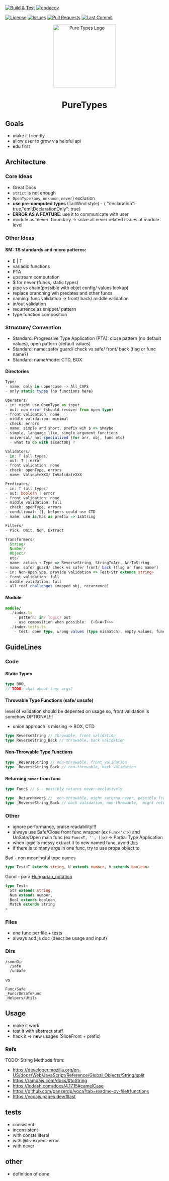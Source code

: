 <!-- Build & Test Workflow Status -->

[![Build & Test](https://github.com/HideoKun/TypeHubUtils/actions/workflows/node.js.yml/badge.svg)](https://github.com/HideoKun/TypeHubUtils/actions/workflows/node.js.yml)
[![codecov](https://codecov.io/gh/HideoKun/PureTypes/branch/main/graph/badge.svg)](https://codecov.io/gh/HideoKun/PureTypes)

<!-- Additional Badges -->

[![License](https://img.shields.io/github/license/HideoKun/TypeHubUtils)](https://github.com/HideoKun/TypeHubUtils/blob/main/LICENSE)
[![Issues](https://img.shields.io/github/issues/HideoKun/TypeHubUtils)](https://github.com/HideoKun/TypeHubUtils/issues)
[![Pull Requests](https://img.shields.io/github/issues-pr/HideoKun/TypeHubUtils)](https://github.com/HideoKun/TypeHubUtils/pulls)
[![Last Commit](https://img.shields.io/github/last-commit/HideoKun/TypeHubUtils)](https://github.com/HideoKun/TypeHubUtils/commits/main)

<p align="center">
  <img src="logo.svg" width="200px" align="center" alt="Pure Types Logo" />
  <h1 align="center">PureTypes</h1>
</p>

## Goals

- make it friendly
- allow user to grow via helpful api
- edu first

## Architecture

### Core Ideas

- Great Docs
- `strict` is not enough
- `OpenType` (`any`, `unknown`, `never`) exclusion
- **use pre-computed types** (TailWind style) - { "declaration": true,"emitDeclarationOnly": true}
- **ERROR AS A FEATURE**: use it to communicate with user
- module as 'never' boundary -> solve all never related issues at module level

### Other Ideas

#### SM: TS standards and micro patterns:

- E | T
- variadic functions
- PTA
- upstream computation
- $ for never (funcs, static types)
- pipe vs chain(possible with objet config/ values lookup)
- replace branching wih predates and other funcs
- naming: func validation -> front/ back/ middle validation
- in/out validation
- recurrence as snippet/ pattern
- type function composition

### Structure/ Convention

- Standard: Progressive Type Application (PTA): close pattern (no default values), open pattern (default values)
- Standard: name: safe/ guard/ check vs safe/ front/ back (flag or func name?)
- Standard: name/mode: CTD, BOX

#### Directories

```ts
Type/
- name: only in uppercase -> All_CAPS
- only static types (no functions here)

Operators/
- in: might use OpenType as input
- out: non error (should recover from open type)
- front validation: none
- middle validation: minimal
- check: errors
- name: simple and short, prefix wih $ => $Maybe
- simple, language like, single argument functions
- universal/ not specialized (for arr, obj, func etc)
  - what to do with $ExactObj ?

Validators/
- in: T (all types)
- out: T | error
- front validation: none
- check: openType, errors
- name: ValidateXXX/ InValidateXXX

Predicates/
- in: T (all types)
- out: boolean | error
- front validation: none
- middle validation: full
- check: openType, errors
- conditional: [], helpers could use CTD
- name: use is/has as prefix => IsString

Filters/
- Pick, Omit, Non, Extract

Transformers/
  String/
  Number/
  Object/
  etc/
- name: action + Type => ReverseString, StringToArr, ArrToString
- name: safe/ guard/ check vs safe/ front/ back (flag or func name?)
- in: Non-OpenType, provide validation => Test<Str extends string>
- front validation: full
- middle validation: full
- all real challenges (mapped obj, recurrence)
```

#### Module

```ts
module/
  ./index.ts
    - pattern: in/ logic/ out
    - use composition when possible:  C<B<A<T>>>
  ./index.tests.ts
    - test: open type, wrong values (type mismatch), empty values, func exploration

```

## GuideLines

### Code

#### Static Types

```ts
type BOOL
// TODO: what about func args?
```

#### Throwable Type Functions (safe/ unsafe)

level of validation should be depented on usage
so, front validation is somehow OPTIONAL!!!

- union approach is missing -> BOX, CTD

```ts
type ReverseString // throwable, front validation
type ReverseString_Back // throwable, back validation
```

#### Non-Throwable Type Functions

```ts
type _ReverseString // non-throwable, front validation
type _ReverseString_Back // non-throwable, back validation
```

#### Returning `never` from func

```ts
type Func$ // $ - possibly returns never exclusively

type _ReturnNever$ //  non-throwable, might returns never, possible front validation
type _ReverseString_Back // back validation, non-throwable,  might returns never
```

### Other

- ignore performance, praise readability!!!
- always use Safe/Close front func wrapper (ex `Func<'x'>`) and UnSafe/Open main func (ex `Func<T, '', []>`) -> Partial Type Application
- when logic is messy extract it to new named func, avoid [this](https://github.com/sindresorhus/type-fest/blob/main/source/paths.d.ts#L123)
- if there is to many args in one func, try to use props object to

Bad - non meaningful type names

```ts
type Test<T extends string, U extends number, V extends boolean>
```

Good - para [Hungarian_notation](https://en.wikipedia.org/wiki/Hungarian_notation)

```ts
type Test<
  Str extends string,
  Num extends number,
  Bool extends boolean,
  Match extends string
>
```

### Files

- one func per file + tests
- always add js doc (describe usage and input)

### Dirs

```
/someDir
  /safe
  /unSafe
```

vs

```
Func/Safe
_Func/UnSafeFunc
_Helpers/Utils
```

## Usage

- make it work
- test it with abstract stuff
- hack it -> new usages (SliceFront + prefix)

### Refs

TODO: String Methods from:

- https://developer.mozilla.org/en-US/docs/Web/JavaScript/Reference/Global_Objects/String/split
- https://ramdajs.com/docs/#toString
- https://lodash.com/docs/4.17.15#camelCase
- https://github.com/panzerdp/voca?tab=readme-ov-file#functions
- https://vocajs.pages.dev/#last

## tests

- consistent
- inconsistent
- with consts literal
- with @ts-expect-error
- with never

## other

- definition of done
